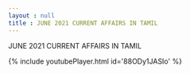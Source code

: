 ```yaml
---
layout : null
title : JUNE 2021 CURRENT AFFAIRS IN TAMIL
---
```


JUNE 2021 CURRENT AFFAIRS IN TAMIL



{% include youtubePlayer.html id='88ODy1JASIo' %}
